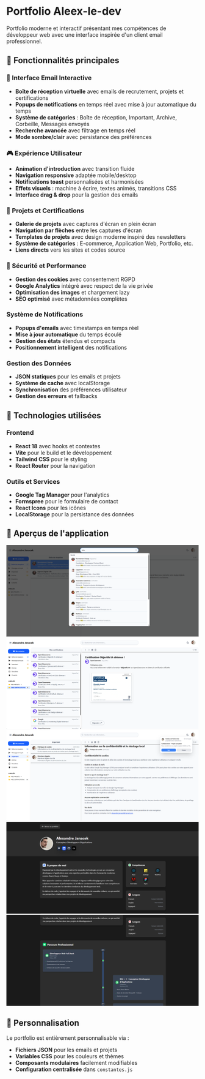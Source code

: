 # Portfolio Aleex-le-dev

Portfolio moderne et interactif présentant mes compétences de développeur web avec une interface inspirée d'un client email professionnel.

## 🎯 Fonctionnalités principales

### 📧 Interface Email Interactive
- **Boîte de réception virtuelle** avec emails de recrutement, projets et certifications
- **Popups de notifications** en temps réel avec mise à jour automatique du temps
- **Système de catégories** : Boîte de réception, Important, Archive, Corbeille, Messages envoyés
- **Recherche avancée** avec filtrage en temps réel
- **Mode sombre/clair** avec persistance des préférences

### 🎮 Expérience Utilisateur
- **Animation d'introduction** avec transition fluide
- **Navigation responsive** adaptée mobile/desktop
- **Notifications toast** personnalisées et harmonisées
- **Effets visuels** : machine à écrire, textes animés, transitions CSS
- **Interface drag & drop** pour la gestion des emails

### 📱 Projets et Certifications
- **Galerie de projets** avec captures d'écran en plein écran
- **Navigation par flèches** entre les captures d'écran
- **Templates de projets** avec design moderne inspiré des newsletters
- **Système de catégories** : E-commerce, Application Web, Portfolio, etc.
- **Liens directs** vers les sites et codes source

### 🔐 Sécurité et Performance
- **Gestion des cookies** avec consentement RGPD
- **Google Analytics** intégré avec respect de la vie privée
- **Optimisation des images** et chargement lazy
- **SEO optimisé** avec métadonnées complètes

### Système de Notifications
- **Popups d'emails** avec timestamps en temps réel
- **Mise à jour automatique** du temps écoulé
- **Gestion des états** étendus et compacts
- **Positionnement intelligent** des notifications

### Gestion des Données
- **JSON statiques** pour les emails et projets
- **Système de cache** avec localStorage
- **Synchronisation** des préférences utilisateur
- **Gestion des erreurs** et fallbacks

## 🚀 Technologies utilisées

### Frontend
- **React 18** avec hooks et contextes
- **Vite** pour le build et le développement
- **Tailwind CSS** pour le styling
- **React Router** pour la navigation

### Outils et Services
- **Google Tag Manager** pour l'analytics
- **Formspree** pour le formulaire de contact
- **React Icons** pour les icônes
- **LocalStorage** pour la persistance des données


## 📱 Aperçus de l'application

![Aperçu 1](./src/assets/projet/portfolio/portfolio1.png)
![Aperçu 2](./src/assets/projet/portfolio/portfolio2.png)
![Aperçu 3](./src/assets/projet/portfolio/portfolio3.png)
![Aperçu 4](./src/assets/projet/portfolio/portfolio4.png)
![Aperçu 5](./src/assets/projet/portfolio/portfolio5.png)


## 🎨 Personnalisation

Le portfolio est entièrement personnalisable via :
- **Fichiers JSON** pour les emails et projets
- **Variables CSS** pour les couleurs et thèmes
- **Composants modulaires** facilement modifiables
- **Configuration centralisée** dans `constantes.js`
